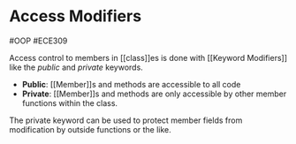 # Access Modifiers
#OOP #ECE309 

Access control to members in [[class]]es is done with [[Keyword Modifiers]] like the *public* and *private* keywords.
- **Public**: [[Member]]s and methods are accessible to all code
- **Private**: [[Member]]s and methods are only accessible by other member functions within the class.

The private keyword can be used to protect member fields from modification by outside functions or the like.